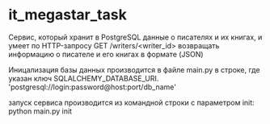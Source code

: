 # it_megastar_task
Сервис, который хранит в PostgreSQL данные о писателях и их книгах, и умеет по HTTP-запросу GET /writers/&lt;writer_id>  возвращать информацию о писателе и его книгах в формате (JSON)

Иницализация базы данных производится в файле main.py в строке, где указан ключ SQLALCHEMY_DATABASE_URI.
'postgresql://login:password@host:port/db_name'

запуск сервиса производится из командной строки с параметром init: python main.py init
